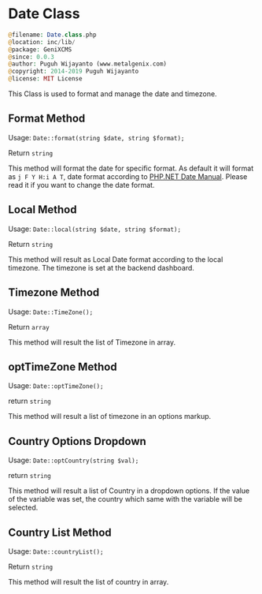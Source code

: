 # Date Class

```php
@filename: Date.class.php
@location: inc/lib/
@package: GeniXCMS
@since: 0.0.3
@author: Puguh Wijayanto (www.metalgenix.com)
@copyright: 2014-2019 Puguh Wijayanto
@license: MIT License
```

This Class is used to format and manage the date and timezone. 

## Format Method 

Usage: `Date::format(string $date, string $format);`

Return `string`

This method will format the date for specific format. As default it will format as `j F Y H:i A T`, date format according to [PHP.NET Date Manual](http://php.net/manual/en/function.date.php). Please read it if you want to change the date format. 


## Local Method 

Usage: `Date::local(string $date, string $format);`

Return `string`


This method will result as Local Date format according to the local timezone. The timezone is set at the backend dashboard.


## Timezone Method

Usage: `Date::TimeZone();`

Return `array`


This method will result the list of Timezone in array.


## optTimeZone Method

Usage: `Date::optTimeZone();`

return `string`

This method will result a list of timezone in an options markup. 


## Country Options Dropdown

Usage: `Date::optCountry(string $val);`

return `string`

This method will result a list of Country in a dropdown options. If the value of the variable was set, the country which same with the variable will be selected.


## Country List Method

Usage: `Date::countryList();`

Return `string`

This method will result the list of country in array.

